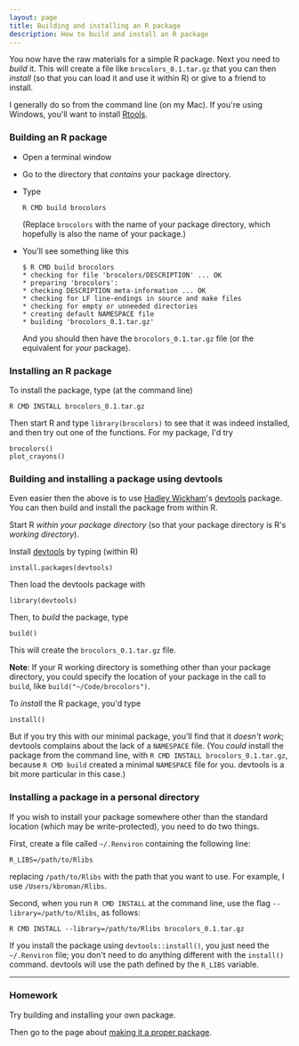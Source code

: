 ```yaml
---
layout: page
title: Building and installing an R package
description: How to build and install an R package
---
```


You now have the raw materials for a simple R package. Next you need
to _build_ it. This will create a file like `brocolors_0.1.tar.gz`
that you can then _install_ (so that you can load it and use it within
R) or give to a friend to install.

I generally do so from the command line (on my Mac). If you're using
Windows, you'll want to install
[Rtools](https://cran.r-project.org/bin/windows/Rtools/).

### Building an R package

- Open a terminal window
- Go to the directory that _contains_ your package
  directory.
- Type

      R CMD build brocolors

  (Replace `brocolors` with the name of your package directory,
  which hopefully is also the name of your package.)
- You'll see something like this

      $ R CMD build brocolors
      * checking for file 'brocolors/DESCRIPTION' ... OK
      * preparing 'brocolors':
      * checking DESCRIPTION meta-information ... OK
      * checking for LF line-endings in source and make files
      * checking for empty or unneeded directories
      * creating default NAMESPACE file
      * building 'brocolors_0.1.tar.gz'

  And you should then have the `brocolors_0.1.tar.gz` file (or the
  equivalent for _your_ package).

### Installing an R package

To install the package, type (at the command line)

    R CMD INSTALL brocolors_0.1.tar.gz

Then start R and type `library(brocolors)` to see that it was indeed
installed, and then try out one of the functions. For my package, I'd
try

    brocolors()
    plot_crayons()

### Building and installing a package using devtools

Even easier then the above is to use [Hadley Wickham](http://had.co.nz/)'s
[devtools](https://github.com/hadley/devtools) package. You can then
build and install the package from within R.

Start R _within your package directory_ (so that your package
directory is R's _working directory_).

Install [devtools](https://github.com/hadley/devtools) by typing
(within R)

    install.packages(devtools)

Then load the devtools package with

    library(devtools)

Then, to _build_ the package, type

    build()

This will create the `brocolors_0.1.tar.gz` file.

**Note**: If your R working directory is something other than your package directory, you
could specify the location of your package in the call to `build`, like `build("~/Code/brocolors")`.

To _install_ the R package, you'd type

    install()

But if you try this with our minimal package, you'll find that it
_doesn't work_; devtools complains about the lack of a `NAMESPACE`
file. (You _could_ install the package from the command line, with `R
CMD INSTALL brocolors_0.1.tar.gz`, because `R CMD build` created a
minimal `NAMESPACE` file for you.  devtools is a bit more particular
in this case.)

### Installing a package in a personal directory

If you wish to install your package somewhere other than the standard
location (which may be write-protected), you need to do two things.

First, create a file called `~/.Renviron` containing the following
line:

    R_LIBS=/path/to/Rlibs

replacing `/path/to/Rlibs` with the path that you want to use. For
example, I use `/Users/kbroman/Rlibs`.

Second, when you run `R CMD INSTALL` at the command line, use the flag
`--library=/path/to/Rlibs`, as follows:

    R CMD INSTALL --library=/path/to/Rlibs brocolors_0.1.tar.gz

If you install the package using `devtools::install()`, you just need
the `~/.Renviron` file; you don't need to do anything different with
the `install()` command. devtools will use the path defined by the
`R_LIBS` variable.

---

### Homework

Try building and installing your own package.

Then go to the page about [making it a proper package](proper.html).
